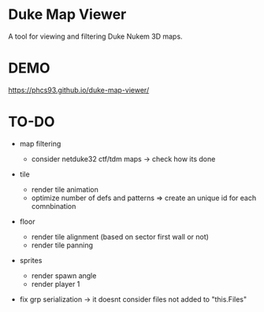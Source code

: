 # Duke Map Viewer
A tool for viewing and filtering Duke Nukem 3D maps.

# DEMO
https://phcs93.github.io/duke-map-viewer/

# TO-DO

- map filtering
  - consider netduke32 ctf/tdm maps -> check how its done

- tile
  - render tile animation
  - optimize number of defs and patterns => create an unique id for each comnbination

- floor
  - render tile alignment (based on sector first wall or not)
  - render tile panning

- sprites
  - render spawn angle
  - render player 1

- fix grp serialization -> it doesnt consider files not added to "this.Files"